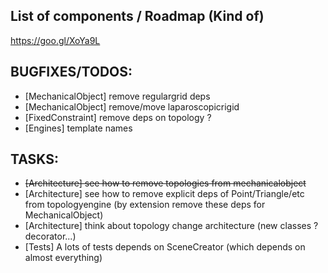## List of components / Roadmap (Kind of)
https://goo.gl/XoYa9L

## BUGFIXES/TODOS:
 - [MechanicalObject] remove regulargrid deps 
 - [MechanicalObject] remove/move laparoscopicrigid
 - [FixedConstraint] remove deps on topology ?
 - [Engines] template names

## TASKS:
 - ~~[Architecture] see how to remove topologies from mechanicalobject~~
 - [Architecture] see how to remove explicit deps of Point/Triangle/etc from topologyengine (by extension remove these deps for MechanicalObject)
 - [Architecture] think about topology change architecture (new classes ? decorator...)
 - [Tests] A lots of tests depends on SceneCreator (which depends on almost everything)